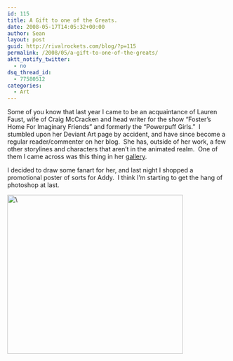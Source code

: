 ```yaml
---
id: 115
title: A Gift to one of the Greats.
date: 2008-05-17T14:05:32+00:00
author: Sean
layout: post
guid: http://rivalrockets.com/blog/?p=115
permalink: /2008/05/a-gift-to-one-of-the-greats/
aktt_notify_twitter:
  - no
dsq_thread_id:
  - 77580512
categories:
  - Art
---
```

Some of you know that last year I came to be an acquaintance of Lauren Faust, wife of Craig McCracken and head writer for the show &#8220;Foster&#8217;s Home For Imaginary Friends&#8221; and formerly the &#8220;Powerpuff Girls.&#8221;  I stumbled upon her Deviant Art page by accident, and have since become a regular reader/commenter on her blog.  She has, outside of her work, a few other storylines and characters that aren&#8217;t in the animated realm.  One of them I came across was this thing in her <a href="http://fyre-flye.deviantart.com/art/ADDY-23292808" target="_blank">gallery</a>.

I decided to draw some fanart for her, and last night I shopped a promotional poster of sorts for Addy.  I think I&#8217;m starting to get the hang of photoshop at last.

[<img class="alignnone size-medium wp-image-116" title="Addy" src="http://rivalrockets.com/blog/wp-content/uploads/2008/05/addy-copy-400x363.jpg" alt="\" width="400" height="363" />](http://rivalrockets.com/blog/wp-content/uploads/2008/05/addy-copy.jpg)